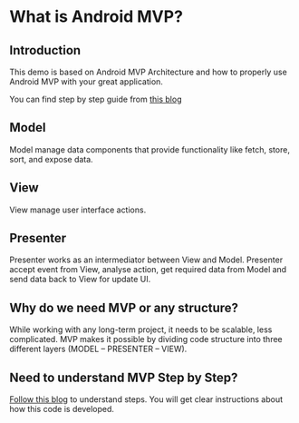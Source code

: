 # What is Android MVP?
## Introduction
This demo is based on Android MVP Architecture and how to properly use Android MVP with your great application. 

You can find step by step guide from [this blog](https://www.logisticinfotech.com/blog/android-mvp-for-beginners)

## Model
Model manage data components that provide functionality like fetch, store, sort, and expose data.

## View
View manage user interface actions.

## Presenter
Presenter works as an intermediator between View and Model. Presenter accept event from View, analyse action, get required data from Model and send data back to View for update UI.

## Why do we need MVP or any structure?

While working with any long-term project, it needs to be scalable, less complicated. MVP makes it possible by dividing code structure into three different layers (MODEL – PRESENTER – VIEW).

## Need to understand MVP Step by Step?

[Follow this blog](https://www.logisticinfotech.com/blog/android-mvp-for-beginners) to understand steps. You will get clear instructions about how this code is developed. 
